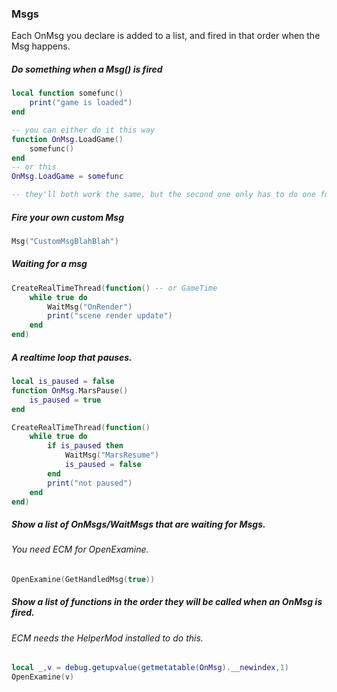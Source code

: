 ### Msgs

Each OnMsg you declare is added to a list, and fired in that order when the Msg happens.

##### Do something when a Msg() is fired
```lua
local function somefunc()
	print("game is loaded")
end

-- you can either do it this way
function OnMsg.LoadGame()
	somefunc()
end
-- or this
OnMsg.LoadGame = somefunc

-- they'll both work the same, but the second one only has to do one function call instead of two.
```

##### Fire your own custom Msg
```lua
Msg("CustomMsgBlahBlah")
```

##### Waiting for a msg
```lua
CreateRealTimeThread(function() -- or GameTime
	while true do
		WaitMsg("OnRender")
		print("scene render update")
	end
end)
```

##### A realtime loop that pauses.
```lua
local is_paused = false
function OnMsg.MarsPause()
	is_paused = true
end

CreateRealTimeThread(function()
	while true do
		if is_paused then
			WaitMsg("MarsResume")
			is_paused = false
		end
		print("not paused")
	end
end)
```

##### Show a list of OnMsgs/WaitMsgs that are waiting for Msgs.
###### You need ECM for OpenExamine.
```lua
OpenExamine(GetHandledMsg(true))
```

##### Show a list of functions in the order they will be called when an OnMsg is fired.
###### ECM needs the HelperMod installed to do this.
```lua
local _,v = debug.getupvalue(getmetatable(OnMsg).__newindex,1)
OpenExamine(v)
```
